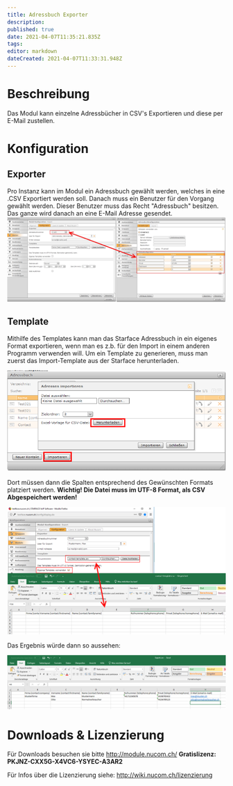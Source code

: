 ```yaml
---
title: Adressbuch Exporter
description: 
published: true
date: 2021-04-07T11:35:21.835Z
tags: 
editor: markdown
dateCreated: 2021-04-07T11:33:31.948Z
---
```


# Beschreibung
Das Modul kann einzelne Adressbücher in CSV's Exportieren und diese per E-Mail zustellen. 

# Konfiguration
## Exporter
Pro Instanz kann im Modul ein Adressbuch gewählt werden, welches  in eine .CSV Exportiert werden soll.
Danach muss ein Benutzer für den Vorgang gewählt werden. Dieser Benutzer muss das Recht "Adressbuch" besitzen.
Das ganze wird danach an eine E-Mail Adresse gesendet.
![1](/uploads/adressbuch-exporter/1.jpg "1")

## Template
Mithilfe des Templates kann man das Starface Adressbuch in ein eigenes Format exportieren, wenn man es z.b. für den Import in einem anderen Programm verwenden will.
Um ein Template zu generieren, muss man zuerst das Import-Template aus der Starface herunterladen.

![Template](/uploads/adressbuch-exporter/template.png "Template")

Dort müssen dann die Spalten entsprechend des Gewünschten Formats platziert werden.
**Wichtig! Die Datei muss im UTF-8 Format, als CSV Abgespeichert werden!**

![Templateexcel](/uploads/adressbuch-exporter/templateexcel.png "Templateexcel")

Das Ergebnis würde dann so aussehen:

![Export](/uploads/adressbuch-exporter/export.png "Export")
# Downloads & Lizenzierung
Für Downloads besuchen sie bitte http://module.nucom.ch/
**Gratislizenz: PKJNZ-CXX5G-X4VC6-YSYEC-A3AR2**

Für Infos über die Lizenzierung siehe: http://wiki.nucom.ch/lizenzierung
